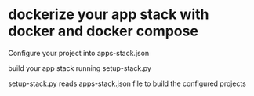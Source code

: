 # dockerize your app stack with docker and docker compose
Configure your project into apps-stack.json

build your app stack running setup-stack.py 

setup-stack.py reads apps-stack.json file to build the configured projects